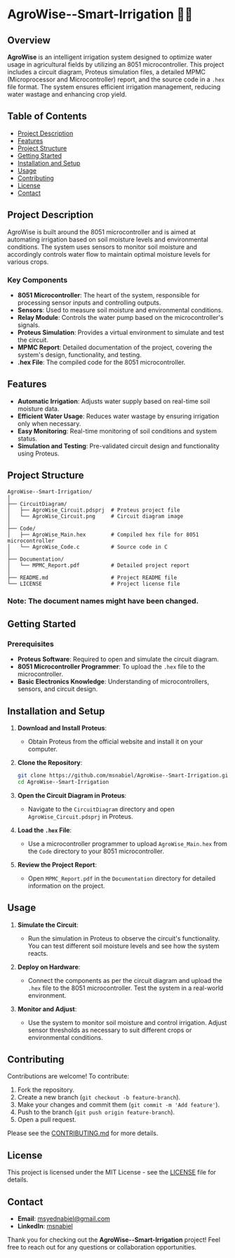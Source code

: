 # AgroWise--Smart-Irrigation 🌱💧

## Overview

**AgroWise** is an intelligent irrigation system designed to optimize water usage in agricultural fields by utilizing an 8051 microcontroller. This project includes a circuit diagram, Proteus simulation files, a detailed MPMC (Microprocessor and Microcontroller) report, and the source code in a `.hex` file format. The system ensures efficient irrigation management, reducing water wastage and enhancing crop yield.

## Table of Contents

- [Project Description](#project-description)
- [Features](#features)
- [Project Structure](#project-structure)
- [Getting Started](#getting-started)
- [Installation and Setup](#installation-and-setup)
- [Usage](#usage)
- [Contributing](#contributing)
- [License](#license)
- [Contact](#contact)

## Project Description

AgroWise is built around the 8051 microcontroller and is aimed at automating irrigation based on soil moisture levels and environmental conditions. The system uses sensors to monitor soil moisture and accordingly controls water flow to maintain optimal moisture levels for various crops. 

### Key Components

- **8051 Microcontroller**: The heart of the system, responsible for processing sensor inputs and controlling outputs.
- **Sensors**: Used to measure soil moisture and environmental conditions.
- **Relay Module**: Controls the water pump based on the microcontroller's signals.
- **Proteus Simulation**: Provides a virtual environment to simulate and test the circuit.
- **MPMC Report**: Detailed documentation of the project, covering the system's design, functionality, and testing.
- **.hex File**: The compiled code for the 8051 microcontroller.

## Features

- **Automatic Irrigation**: Adjusts water supply based on real-time soil moisture data.
- **Efficient Water Usage**: Reduces water wastage by ensuring irrigation only when necessary.
- **Easy Monitoring**: Real-time monitoring of soil conditions and system status.
- **Simulation and Testing**: Pre-validated circuit design and functionality using Proteus.

## Project Structure

```plaintext
AgroWise--Smart-Irrigation/
│
├── CircuitDiagram/
│   ├── AgroWise_Circuit.pdsprj  # Proteus project file
│   └── AgroWise_Circuit.png     # Circuit diagram image
│
├── Code/
│   ├── AgroWise_Main.hex        # Compiled hex file for 8051 microcontroller
│   └── AgroWise_Code.c          # Source code in C
│
├── Documentation/
│   └── MPMC_Report.pdf          # Detailed project report
│
├── README.md                    # Project README file
└── LICENSE                      # Project license file
```

### Note: The document names might have been changed.


## Getting Started

### Prerequisites

- **Proteus Software**: Required to open and simulate the circuit diagram.
- **8051 Microcontroller Programmer**: To upload the `.hex` file to the microcontroller.
- **Basic Electronics Knowledge**: Understanding of microcontrollers, sensors, and circuit design.

## Installation and Setup

1. **Download and Install Proteus**:
   - Obtain Proteus from the official website and install it on your computer.

2. **Clone the Repository**:
   ```bash
   git clone https://github.com/msnabiel/AgroWise--Smart-Irrigation.git
   cd AgroWise--Smart-Irrigation
   ```

3. **Open the Circuit Diagram in Proteus**:
   - Navigate to the `CircuitDiagram` directory and open `AgroWise_Circuit.pdsprj` in Proteus.

4. **Load the `.hex` File**:
   - Use a microcontroller programmer to upload `AgroWise_Main.hex` from the `Code` directory to your 8051 microcontroller.

5. **Review the Project Report**:
   - Open `MPMC_Report.pdf` in the `Documentation` directory for detailed information on the project.

## Usage

1. **Simulate the Circuit**:
   - Run the simulation in Proteus to observe the circuit's functionality. You can test different soil moisture levels and see how the system reacts.

2. **Deploy on Hardware**:
   - Connect the components as per the circuit diagram and upload the `.hex` file to the 8051 microcontroller. Test the system in a real-world environment.

3. **Monitor and Adjust**:
   - Use the system to monitor soil moisture and control irrigation. Adjust sensor thresholds as necessary to suit different crops or environmental conditions.

## Contributing

Contributions are welcome! To contribute:

1. Fork the repository.
2. Create a new branch (`git checkout -b feature-branch`).
3. Make your changes and commit them (`git commit -m 'Add feature'`).
4. Push to the branch (`git push origin feature-branch`).
5. Open a pull request.

Please see the [CONTRIBUTING.md](CONTRIBUTING.md) for more details.

## License

This project is licensed under the MIT License - see the [LICENSE](LICENSE) file for details.

## Contact

- **Email**: [msyednabiel@gmail.com](https://github.com/msnabiel)
- **LinkedIn**: [msnabiel](https://www.linkedin.com/in/msnabiel/)

Thank you for checking out the **AgroWise--Smart-Irrigation** project! Feel free to reach out for any questions or collaboration opportunities.
